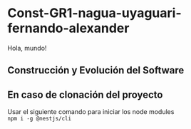 # Const-GR1-nagua-uyaguari-fernando-alexander

Hola, mundo! 

## Construcción y Evolución del Software

## En caso de clonación del proyecto
Usar el siguiente comando para iniciar los node modules  
`npm i -g @nestjs/cli`
